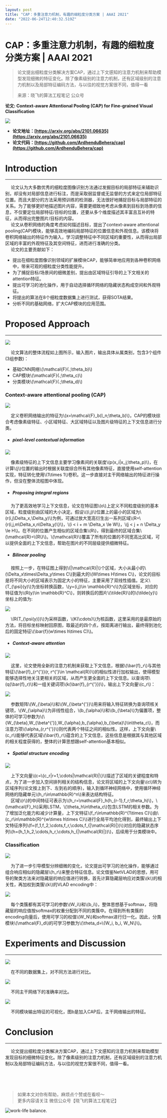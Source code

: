 ```yaml
---
layout: post
title: "CAP：多重注意力机制，有趣的细粒度分类方案 | AAAI 2021"
date: "2022-06-24T12:40:32.519Z"
---
```

CAP：多重注意力机制，有趣的细粒度分类方案 | AAAI 2021
==================================

> 论文提出细粒度分类解决方案CAP，通过上下文感知的注意力机制来帮助模型发现细微的特征变化。除了像素级别的注意力机制，还有区域级别的注意力机制以及局部特征编码方法，与以往的视觉方案很不同，值得一看
> 
> 来源：晓飞的算法工程笔记 公众号

**论文: Context-aware Attentional Pooling (CAP) for Fine-grained Visual Classification**

![](https://img-blog.csdnimg.cn/img_convert/465188f5827fa5ffb2d9153586e107dc.png)

*   **论文地址：[https://arxiv.org/abs/2101.06635](https://arxiv.org/abs/2101.06635)**
*   **论文代码：[https://github.com/ArdhenduBehera/cap](https://github.com/ArdhenduBehera/cap)**

Introduction
============

* * *

  论文认为大多数优秀的细粒度图像识别方法通过发掘目标的局部特征来辅助识别，却没有对局部信息进行标注，而是采取弱监督或无监督的方式来定位局部特征位置。而且大部分的方法采用预训练的检测器，无法很好地捕捉目标与局部特征的关系。为了能够更好地描述图片内容，需要更细致地考虑从像素到目标到场景的信息，不仅要定位局部特征/目标的位置，还要从多个维度描述其丰富且互补的特征，从而得出完整图片/目标的内容。  
  论文从卷积网络的角度考虑如何描述目标，提出了context-aware attentional pooling(CAP)模块，能够高效地编码局部特征的位置信息和外观信息。该模块将卷积网络输出的特征作为输入，学习调整特征中不同区域的重要性，从而得出局部区域的丰富的外观特征及其空间特征，进而进行准确的分类。  
  论文的主要贡献如下：

*   提出在细粒度图像识别领域的扩展模块CAP，能够简单地应用到各种卷积网络中，带来可观的细粒度分类性能提升。
*   为了捕捉目标/场景间的细微差别，提出由区域特征引导的上下文相关的attention特征。
*   提出可学习的池化操作，用于自动选择循环网络的隐藏状态构成空间和外观特征。
*   将提出的算法在8个细粒度数据集上进行测试，获得SOTA结果。
*   分析不同的基础网络，扩大CAP模块的应用范围。

Proposed Approach
=================

* * *

![](https://img-blog.csdnimg.cn/img_convert/5be8e5f98e4ccd84c4919f65afa20ac0.png)

  论文算法的整体流程如上图所示，输入图片，输出具体从属类别，包含3个组件(3组参数)：

*   基础CNN网络\\(\\mathcal{F}(.;\\theta\_b)\\)
*   CAP模块\\(\\mathcal{F}(.;\\theta\_c)\\)
*   分类模块\\(\\mathcal{F}(.;\\theta\_d)\\)

### Context-aware attentional pooling (CAP)

![](https://img-blog.csdnimg.cn/img_convert/74393afc73c194b8bae5f4b36a38ac8b.png)

  定义卷积网络输出的特征为\\(x=\\mathcal{F}\_b(I\_n;\\theta\_b)\\)，CAP的模块综合考虑像素级特征、小区域特征、大区域特征以及图片级特征的上下文信息进行分类。

*   ##### pixel-level contextual information
    

![](https://img-blog.csdnimg.cn/img_convert/4fc7e28eec02ecef86403a6333a3b833.png)

  像素级特征的上下文信息主要学习像素间的关联度\\(p(x\_i|x\_j;\\theta\_p)\\)，在计算\\(j\\)位置的输出时根据关联度综合所有其他像素特征，直接使用self-attention实现，特征转化使用\\(1\\times 1\\)卷积。这一步直接对主干网络输出的特征进行操作，但没在整体流程图中体现。

*   ##### Proposing integral regions
    

  为了更高效地学习上下文信息，论文在特征图\\(o\\)上定义不同粒度级别的基本区域，粒度级别由区域的大小决定。假设\\((i,j)\\)位置上的最小的区域为\\(r(i,j\\Delta\_x,\\Delta\_y)\\)为例，可通过放大宽高衍生出一系列区域\\(R=\\{r(i,j,m\\Delta\_x,n\\Delta\_y)\\}\\)，\\(i < i + m \\Delta\_x \\le W\\)，\\(j < j + n \\Delta\_y \\le H\\)。在不同的位置产生相似的区域合集\\(R\\)，得到最终的区域合集\\(\\mathcal{R}=\\{R\\}\\)。\\(\\mathcal{R}\\)覆盖了所有的位置的不同宽高比区域，可以提供全面的上下文信息，帮助在图片的不同层级提供细微特征。

*   ##### Bilinear pooling
    

  按照上一步，在特征图上得到\\(|\\mathcal{R}|\\)个区域，大小从最小的\\(\\Delta\_x\\times\\Delta\_y\\times C\\)到最大的\\(W\\times H\\times C\\)，论文的目标是将不同大小的区域表示为固定大小的特征，主要采用了双线性插值。定义\\(T\_{\\psi}(y)\\)为坐标转换函数，\\(y=(i,j)\\in \\mathbb{R}^c\\)为区域坐标，对应的特征值为\\(R(y)\\in \\mathbb{R}^C\\)，则转换后的图片\\(\\tilde{R}\\)的\\(\\tilde{y}\\)坐标上的值为:

![](https://img-blog.csdnimg.cn/img_convert/c9f70c0fea1910d7268b897f9c89e994.png)

  \\(R(T\_{\\psi(y)})\\)为采样函数，\\(K(\\cdots)\\)为核函数，这里采用的是最原始的方法，将目标坐标映射回原图，取最近的四个点，按距离进行输出，最终得到池化后的固定特征\\(\\bar{f}(w\\times h\\times C)\\)。

*   ##### Context-aware attention
    

![](https://img-blog.csdnimg.cn/img_convert/e721ddb8db748787215e91f3241b50ae.png)

  这里，论文使用全新的注意力机制来获取上下文信息，根据\\(\\bar{f}\_r\\)与其他特征\\(\\bar{f}\_{r^{'}}(r, r^{'}\\in \\mathcal{R})\\)的相似性进行加权输出，使得模型能够选择性地关注更相关的区域，从而产生更全面的上下文信息。以查询项\\(q(\\bar{f}\_r)\\)和一组关键词项\\(k(\\bar{f}\_{r^{'}})\\)，输出上下文向量\\(c\_r\\)：

![](https://img-blog.csdnimg.cn/img_convert/2b2f34d0fcbb5ed56926c6d89e3617db.png)

  参数矩阵\\(W\_{\\beta}\\)和\\(W\_{\\beta^{'}}\\)用来将输入特征转换为查询项核关键项，\\(W\_{\\alpha}\\)为非线性组合，\\(b\_{\\alpha}\\)和\\(b\_{\\beta}\\)为偏置项，整体的可学习参数为\\(\\{W\_{\\beta},W\_{\\beta^{'}},W\_{\\alpha},b\_{\\alpha},b\_{\\beta}\\}\\in\\theta\_c\\)，而注意力项\\(\\alpha\_{r,r^{'}}\\)则代表两个特征之间的相似性。这样，上下文向量\\(c\_r\\)能够代表区域\\(\\bar{f}\_r\\)蕴含的上下文信息，这些信息是根据其与其他区域的相关程度获得的，整体的计算思想跟self-attention基本相似。

*   ##### Spatial structure encoding
    

![](https://img-blog.csdnimg.cn/img_convert/cd2c4f9a26f1409c0efaca2cdde6b7fd.png)

  上下文向量\\(c=\\{c\_r|r=1,\\cdots|\\mathcal{R}|\\}\\)描述了区域的关键程度和特点，为了进一步加入空间排列相关的结构信息，论文将区域的上下文向量\\(c\\)转为区域序列(论文按上到下、左到右的顺序)，输入到循环神经网络中，使用循环神经网络的隐藏单元\\(h\_r\\in\\mathbb{R}^n\\)来表达结构特征。  
  区域\\(r\\)的中间特征可表示为\\(h\_r=\\mathcal{F}\_h(h\_{r-1},f\_r;\\theta\_h)\\)，\\(\\mathcal{F}\_h\\)采用LSTM，\\(\\theta\_h\\in\\theta\_c\\)包含LSTM的相关参数。为了增加泛化能力和减少计算量，上下文特征\\(f\_r\\in\\mathbb{R}^{1\\times C}\\)由\\(c\_r\\in\\mathbb{R}^{w\\times h\\times C}\\)进行全局平均池化得到，最终输出上下文特征序列\\(f=(f\_1,f\_2,\\cdots,f\_r,\\cdots,f\_{|\\mathcal{R}|})\\)对应的隐藏状态序列\\(h=(h\_1,h\_2,\\cdots,h\_r,\\cdots,h\_{|\\mathcal{R}|})\\)，后续用于分类模块中。

### Classification

![](https://img-blog.csdnimg.cn/img_convert/ac62f9b26b0d8d5031dbf711474dff45.png)

  为了进一步引导模型分辨细微的变化，论文提出可学习的池化操作，能够通过组合响应相似的隐藏层\\(h\_r\\)来整合特征信息。论文借鉴NetVLAD的思想，用可导的聚类方法来对隐藏层的响应值进行转换，首先计算隐藏层响应对类簇\\(k\\)的相关性，再加权到类簇\\(k\\)的VLAD encoding中：

![](https://img-blog.csdnimg.cn/img_convert/950b55dcf3b4ea7d32daeb28bc1489d2.png)

  每个类簇都有其可学习的参数\\(W\_i\\)和\\(b\_i\\)，整体思想基于softmax，将隐藏层的响应值按softmax的权重分配到不同的类簇中。在得到所有类簇的encoding向量后，使用可学习的权值\\(W\_N\\)和softmax进行归一化。因此，分类模块\\(\\mathcal{F}\_d\\)的可学习参数为\\(\\theta\_d=\\{W\_i, b\_i, W\_N\\}\\)。

Experiments and Discussion
==========================

* * *

![](https://img-blog.csdnimg.cn/img_convert/228e020e159d95ba3cb8870886132324.png)

  在不同的数据集上，对不同方法进行对比。

![](https://img-blog.csdnimg.cn/img_convert/d7071c40724e3ef621b473b663e0b05c.png)

  不同主干网络下的准确率对比。

![](https://img-blog.csdnimg.cn/img_convert/95e760c82f849d737c80f2bb1d010322.png)

  不同模块输出特征的可视化，图b是加入CAP后，主干网络输出的特征。

Conclusion
==========

* * *

  论文提出细粒度分类解决方案CAP，通过上下文感知的注意力机制来帮助模型发现目标的细微特征变化。除了像素级别的注意力机制，还有区域级别的注意力机制以及局部特征编码方法，与以往的视觉方案很不同，值得一看。

   
   
 

> 如果本文对你有帮助，麻烦点个赞或在看呗～  
> 更多内容请关注 微信公众号【晓飞的算法工程笔记】

![work-life balance.](https://img-blog.csdnimg.cn/img_convert/2ce1a5b76b0361a2fa7beea32fb51cf1.png)